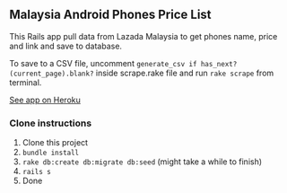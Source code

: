 ## Malaysia Android Phones Price List

This Rails app pull data from Lazada Malaysia to get phones name, price and link and save to database.

To save to a CSV file, uncomment `generate_csv if has_next?(current_page).blank?` inside scrape.rake file and run `rake scrape` from terminal.

[See app on Heroku](#)

### Clone instructions

1. Clone this project
2. `bundle install`
3. `rake db:create db:migrate db:seed` (might take a while to finish)
4. `rails s`
5. Done
